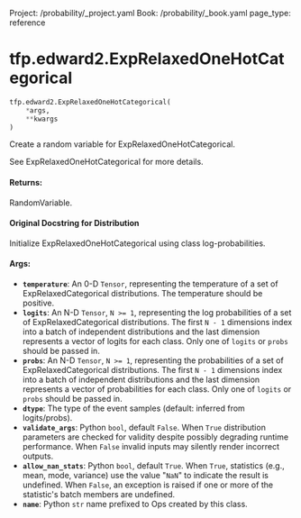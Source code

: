 Project: /probability/_project.yaml
Book: /probability/_book.yaml
page_type: reference
<div itemscope itemtype="http://developers.google.com/ReferenceObject">
<meta itemprop="name" content="tfp.edward2.ExpRelaxedOneHotCategorical" />
</div>

# tfp.edward2.ExpRelaxedOneHotCategorical

``` python
tfp.edward2.ExpRelaxedOneHotCategorical(
    *args,
    **kwargs
)
```

Create a random variable for ExpRelaxedOneHotCategorical.

See ExpRelaxedOneHotCategorical for more details.

#### Returns:

  RandomVariable.

#### Original Docstring for Distribution

Initialize ExpRelaxedOneHotCategorical using class log-probabilities.


#### Args:

* <b>`temperature`</b>: An 0-D `Tensor`, representing the temperature
    of a set of ExpRelaxedCategorical distributions. The temperature should
    be positive.
* <b>`logits`</b>: An N-D `Tensor`, `N >= 1`, representing the log probabilities
    of a set of ExpRelaxedCategorical distributions. The first
    `N - 1` dimensions index into a batch of independent distributions and
    the last dimension represents a vector of logits for each class. Only
    one of `logits` or `probs` should be passed in.
* <b>`probs`</b>: An N-D `Tensor`, `N >= 1`, representing the probabilities
    of a set of ExpRelaxedCategorical distributions. The first
    `N - 1` dimensions index into a batch of independent distributions and
    the last dimension represents a vector of probabilities for each
    class. Only one of `logits` or `probs` should be passed in.
* <b>`dtype`</b>: The type of the event samples (default: inferred from
    logits/probs).
* <b>`validate_args`</b>: Python `bool`, default `False`. When `True` distribution
    parameters are checked for validity despite possibly degrading runtime
    performance. When `False` invalid inputs may silently render incorrect
    outputs.
* <b>`allow_nan_stats`</b>: Python `bool`, default `True`. When `True`, statistics
    (e.g., mean, mode, variance) use the value "`NaN`" to indicate the
    result is undefined. When `False`, an exception is raised if one or
    more of the statistic's batch members are undefined.
* <b>`name`</b>: Python `str` name prefixed to Ops created by this class.